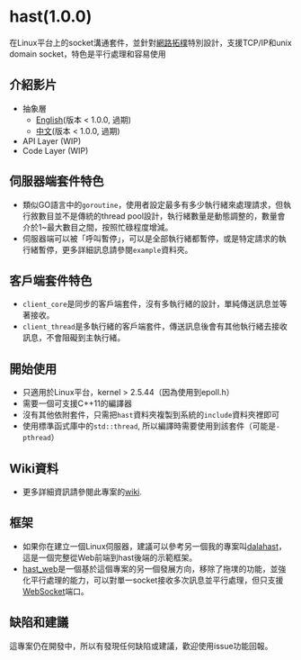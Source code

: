 # hast(1.0.0)

在Linux平台上的socket溝通套件，並針對[網路拓樸](https://zh.wikipedia.org/wiki/%E7%BD%91%E7%BB%9C%E6%8B%93%E6%89%91)特別設計，支援TCP/IP和unix domain socket，特色是平行處理和容易使用

## 介紹影片

* 抽象層
  - [English](https://www.youtube.com/watch?v=EpoL8mSOA6E)(版本 < 1.0.0, 過期)
  - [中文](https://www.youtube.com/watch?v=G41F7xHC2bs)(版本 < 1.0.0, 過期)
* API Layer (WIP)
* Code Layer (WIP)

## 伺服器端套件特色

* 類似GO語言中的`goroutine`，使用者設定最多有多少執行緒來處理請求，但執行敘數目並不是傳統的thread pool設計，執行緒數量是動態調整的，數量會介於1~最大數目之間，按照忙碌程度增減。
* 伺服器端可以被「呼叫暫停」，可以是全部執行緒都暫停，或是特定請求的執行緒暫停，更多詳細訊息請參閱`example`資料夾。

## 客戶端套件特色

* `client_core`是同步的客戶端套件，沒有多執行緒的設計，單純傳送訊息並等著接收。
* `client_thread`是多執行緒的客戶端套件，傳送訊息後會有其他執行緒去接收訊息，不會阻礙到主執行緒。

## 開始使用

* 只適用於Linux平台，kernel > 2.5.44（因為使用到epoll.h）
* 需要一個可支援C++11的編譯器
* 沒有其他依附套件，只需把`hast`資料夾複製到系統的`include`資料夾裡即可
* 使用標準函式庫中的`std::thread`, 所以編譯時需要使用到該套件（可能是`-pthread`）

## Wiki資料

* 更多詳細資訊請參閱此專案的[wiki](https://github.com/hn12404988/hast/wiki).

## 框架

* 如果你在建立一個Linux伺服器，建議可以參考另一個我的專案叫[dalahast](https://github.com/hn12404988/dalahast)，這是一個完整從Web前端到hast後端的示範框架。
* [hast_web](https://github.com/hn12404988/hast_web)是一個基於這個專案的另一個發展方向，移除了拖墣的功能，並強化平行處理的能力，可以對單一socket接收多次訊息並平行處理，但只支援[WebSocket](https://zh.wikipedia.org/wiki/WebSocket)端口。

## 缺陷和建議

這專案仍在開發中，所以有發現任何缺陷或建議，歡迎使用issue功能回報。
